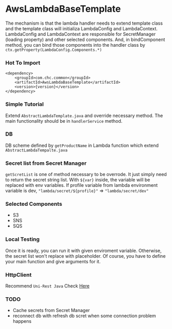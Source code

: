 # AwsLambdaBaseTemplate

The mechanism is that the lambda handler needs to extend template class and the template class will initializa LambdaConfig and LambdaContext. LambdaConfig and LambdaContext are responsible for SecretManager (loading property) and other selected components. And, in bindComponent method, you can bind those components into the handler class by `ctx.getProperty(LambdaConfig.Components.*)`

### Hot To Import
```
<dependency>
    <groupId>com.chc.common</groupId>
    <artifactId>AwsLambdaBaseTemplate</artifactId>
    <version>{version}</version>
</dependency>
```

### Simple Tutorial
Extend `AbstractLambdaTemplate.java` and override necessary method. The main functionality should be in `handlerService` method.

### DB
DB scheme defined by `getProductName` in Lambda function which extend `AbstractLambdaTempalte.java`


### Secret list from Secret Manager
`getScretList` is one of method necessary to be overrode. It just simply need to return the secret string list. With `${var}` inside, the variable will be replaced with env variables. If profile variable from lambda environment variable is dev, `"lambda/secret/${profile}"` => `"lambda/secret/dev"`

### Selected Components
- S3
- SNS
- SQS

### Local Testing
Once it is ready, you can run it with given enviroment variable. Otherwise, the secret list won't replace with placeholder. Of course, you have to define your main function and give arguments for it.

### HttpClient
Recommend `Uni-Rest Java` Check [Here](http://kong.github.io/unirest-java)


### TODO
- Cache secrets from Secret Manager
- reconnect db with refresh db scret when some connection problem happens